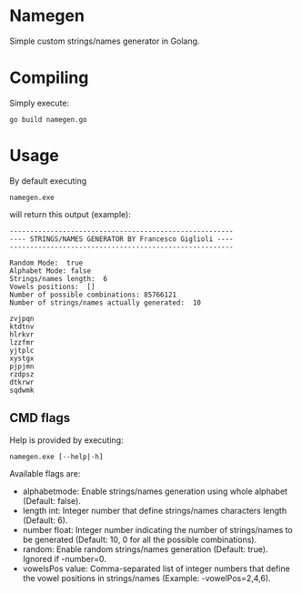 # Namegen
Simple custom strings/names generator in Golang.

# Compiling
Simply execute:
```
go build namegen.go
```

# Usage
By default executing
```
namegen.exe
```
will return this output (example):
```
-------------------------------------------------------
---- STRINGS/NAMES GENERATOR BY Francesco Giglioli ----
-------------------------------------------------------

Random Mode:  true
Alphabet Mode: false
Strings/names length:  6
Vowels positions:  []
Number of possible combinations: 85766121
Number of strings/names actually generated:  10 

zvjpqn
ktdtnv
hlrkvr
lzzfmr
yjtplc
xystgx
pjpjmn
rzdpsz
dtkrwr
sqdwmk
```
## CMD flags
Help is provided by executing:
```
namegen.exe [--help|-h]
```
Available flags are:
- alphabetmode: Enable strings/names generation using whole alphabet (Default: false).
- length int: Integer number that define strings/names characters length (Default: 6).
- number float: Integer number indicating the number of strings/names to be generated (Default: 10, 0 for all the possible combinations).
- random: Enable random strings/names generation (Default: true). Ignored if -number=0.
- vowelsPos value: Comma-separated list of integer numbers that define the vowel positions in strings/names (Example: -vowelPos=2,4,6).
